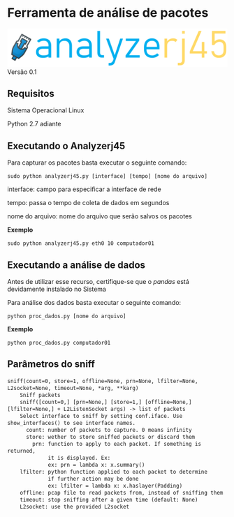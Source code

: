 # Ferramenta de análise de pacotes
![Imagem](/imagem/logo.PNG)
Versão 0.1

## Requisitos

Sistema Operacional Linux

Python 2.7 adiante

## Executando o Analyzerj45

Para capturar os pacotes basta executar o seguinte comando:

```
sudo python analyzerj45.py [interface] [tempo] [nome do arquivo]
```
interface: campo para especificar a interface de rede

tempo: passa o tempo de coleta de dados em segundos

nome do arquivo: nome do arquivo que serão salvos os pacotes

**Exemplo**
```
sudo python analyzerj45.py eth0 10 computador01
```

## Executando a análise de dados

Antes de utilizar esse recurso, certifique-se que o _pandas_ está devidamente instalado no Sistema

Para análise dos dados basta executar o seguinte comando:

```
python proc_dados.py [nome do arquivo]
```

**Exemplo**
```
python proc_dados.py computador01
```

## Parâmetros do sniff 
```
sniff(count=0, store=1, offline=None, prn=None, lfilter=None, L2socket=None, timeout=None, *arg, **karg)
    Sniff packets
    sniff([count=0,] [prn=None,] [store=1,] [offline=None,] [lfilter=None,] + L2ListenSocket args) -> list of packets
    Select interface to sniff by setting conf.iface. Use show_interfaces() to see interface names.
      count: number of packets to capture. 0 means infinity
      store: wether to store sniffed packets or discard them
        prn: function to apply to each packet. If something is returned,
             it is displayed. Ex:
             ex: prn = lambda x: x.summary()
    lfilter: python function applied to each packet to determine
             if further action may be done
             ex: lfilter = lambda x: x.haslayer(Padding)
    offline: pcap file to read packets from, instead of sniffing them
    timeout: stop sniffing after a given time (default: None)
    L2socket: use the provided L2socket
```
